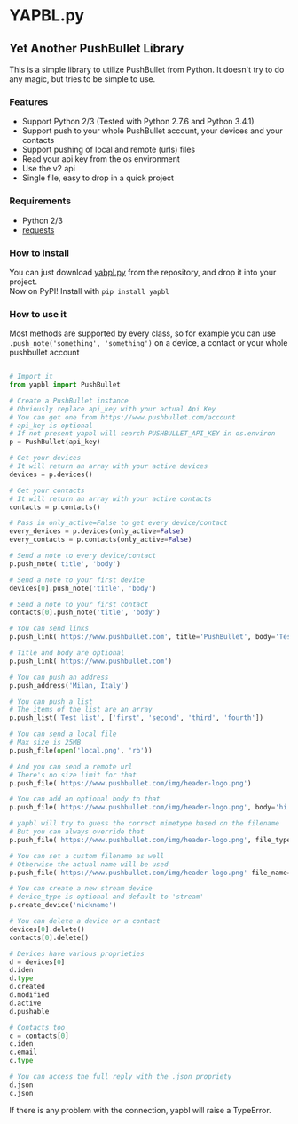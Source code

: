 # YAPBL.py
## Yet Another PushBullet Library

This is a simple library to utilize PushBullet from Python. It doesn't try to do any magic, but tries to be simple to use.

### Features
* Support Python 2/3 (Tested with Python 2.7.6 and Python 3.4.1)
* Support push to your whole PushBullet account, your devices and your contacts
* Support pushing of local and remote (urls) files
* Read your api key from the os environment
* Use the v2 api
* Single file, easy to drop in a quick project

### Requirements
* Python 2/3
* [requests](python-requests.org)

### How to install
You can just download [yabpl.py](https://raw.githubusercontent.com/Spittie/yapbl.py/master/yapbl/yapbl.py) from the repository, and drop it into your project.  
Now on PyPI! Install with  ```pip install yapbl```

### How to use it
Most methods are supported by every class, so for example you can use  
```.push_note('something', 'something')``` on a device, a contact or your whole pushbullet account

```python

# Import it
from yapbl import PushBullet

# Create a PushBullet instance
# Obviously replace api_key with your actual Api Key
# You can get one from https://www.pushbullet.com/account
# api_key is optional
# If not present yapbl will search PUSHBULLET_API_KEY in os.environ
p = PushBullet(api_key)

# Get your devices
# It will return an array with your active devices
devices = p.devices()

# Get your contacts
# It will return an array with your active contacts
contacts = p.contacts()

# Pass in only_active=False to get every device/contact
every_devices = p.devices(only_active=False)
every_contacts = p.contacts(only_active=False)

# Send a note to every device/contact
p.push_note('title', 'body')

# Send a note to your first device
devices[0].push_note('title', 'body')

# Send a note to your first contact
contacts[0].push_note('title', 'body')

# You can send links
p.push_link('https://www.pushbullet.com', title='PushBullet', body='Testing')

# Title and body are optional
p.push_link('https://www.pushbullet.com')

# You can push an address
p.push_address('Milan, Italy')

# You can push a list
# The items of the list are an array
p.push_list('Test list', ['first', 'second', 'third', 'fourth'])

# You can send a local file
# Max size is 25MB
p.push_file(open('local.png', 'rb'))

# And you can send a remote url
# There's no size limit for that
p.push_file('https://www.pushbullet.com/img/header-logo.png')

# You can add an optional body to that
p.push_file('https://www.pushbullet.com/img/header-logo.png', body='hi!')

# yapbl will try to guess the correct mimetype based on the filename
# But you can always override that
p.push_file('https://www.pushbullet.com/img/header-logo.png', file_type='image/png')

# You can set a custom filename as well
# Otherwise the actual name will be used
p.push_file('https://www.pushbullet.com/img/header-logo.png' file_name='image.png')

# You can create a new stream device
# device_type is optional and default to 'stream'
p.create_device('nickname')

# You can delete a device or a contact
devices[0].delete()
contacts[0].delete()

# Devices have various proprieties
d = devices[0]
d.iden
d.type
d.created
d.modified
d.active
d.pushable

# Contacts too
c = contacts[0]
c.iden
c.email
c.type

# You can access the full reply with the .json propriety
d.json
c.json
```

If there is any problem with the connection, yapbl will raise a TypeError.